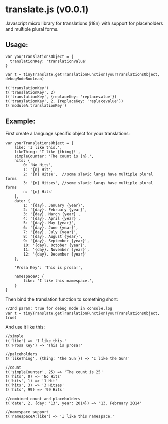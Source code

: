 translate.js (v0.0.1)
=====================

Javascript micro library for translations (i18n) with support for placeholders and multiple plural forms.


Usage:
------

```
var yourTranslationsObject = {
  translationKey: 'translationValue'
}

var t = tinyTranslate.getTranslationFunction(yourTranslationsObject, debugModeBoolean)

t('translationKey')
t('translationKey', 2)
t('translationKey', {replaceKey: 'replacevalue'})
t('translationKey', 2, {replaceKey: 'replacevalue'})
t('moduleA.translationKey')
```

Example:
--------

First create a language specific object for your translations:
```
var yourTranslationsObject = {
    like: 'I like this.',
    likeThing: 'I like {thing}!',
    simpleCounter: 'The count is {n}.',
    hits: {
        0: 'No Hits',
        1: '{n} Hit',
        2: '{n} Hitse',  //some slavic langs have multiple plural forms
        3: '{n} Hitses', //some slavic langs have multiple plural forms
        n: '{n} Hits'
    },
    date: {
        1: '{day}. January {year}',
        2: '{day}. February {year}',
        3: '{day}. March {year}',
        4: '{day}. April {year}',
        5: '{day}. May {year}',
        6: '{day}. June {year}',
        7: '{day}. July {year}',
        8: '{day}. August {year}',
        9: '{day}. September {year}',
        10: '{day}. October {year}',
        11: '{day}. November {year}',
        12: '{day}. December {year}'
    },

    'Prosa Key': 'This is prosa!',  

    namespaceA: {
        like: 'I like this namespace.',
    }
}
```

Then bind the translation function to something short:
```
//2nd param: true for debug mode in console.log
var t = tinyTranslate.getTranslationFunction(yourTranslationsObject, true)
```

And use it like this:
```
//simple
t('like') => 'I like this.'
t('Prosa Key') => 'This is prosa!'

//palceholders
t('likeThing', {thing: 'the Sun'}) => 'I like the Sun!'

//count
t('simpleCounter', 25) => 'The count is 25'
t('hits', 0) => 'No Hits'
t('hits', 1) => '1 Hit'
t('hits', 3) => '3 Hitses'
t('hits', 99) => '99 Hits'

//combined count and placeholders
t('date', 2, {day: '13', year: 2014}) => '13. February 2014'

//namespace support
t('namespaceA:like') => 'I like this namespace.'
```